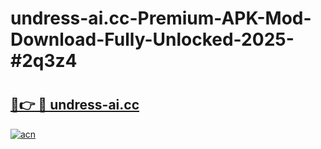 # undress-ai.cc-Premium-APK-Mod-Download-Fully-Unlocked-2025-#2q3z4

# <h2><a href="https://bedroomkl.my?title=undress-ai.cc&ref=1AP">🔗👉 🔴 undress-ai.cc</a></h2>

[![acn](https://github.com/user-attachments/assets/0f9c940e-d8b0-45ae-aac7-cd30a18b3e1c)](https://bedroomkl.my?title=undress-ai.cc&ref=1AP)

